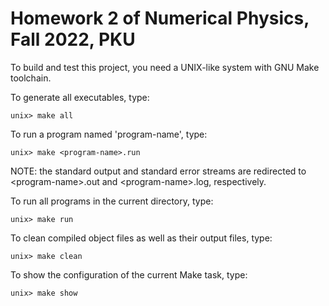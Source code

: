 # Homework 2 of Numerical Physics, Fall 2022, PKU

To build and test this project, you need a UNIX-like system with GNU Make toolchain.

To generate all executables, type:

    unix> make all

To run a program named 'program-name', type:

    unix> make <program-name>.run

NOTE: the standard output and standard error streams are redirected to \<program-name\>.out and \<program-name\>.log, respectively.

To run all programs in the current directory, type:

    unix> make run

To clean compiled object files as well as their output files, type:

    unix> make clean

To show the configuration of the current Make task, type:

    unix> make show
